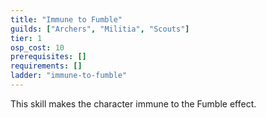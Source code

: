 ```yaml
---
title: "Immune to Fumble"
guilds: ["Archers", "Militia", "Scouts"]
tier: 1
osp_cost: 10
prerequisites: []
requirements: []
ladder: "immune-to-fumble"
---
```

This skill makes the character immune to the Fumble effect.